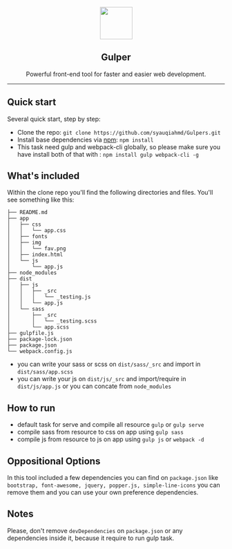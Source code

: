 <p align="center">
  <a href="https://gulpjs.com">
    <img width="75" src="https://raw.githubusercontent.com/gulpjs/artwork/master/gulp-2x.png">
  </a>
  <h2 align="center">Gulper</h2>
  <p align="center">
    Powerful front-end tool for faster and easier web development.
  </p>
  <hr>
</p>

## Quick start

Several quick start, step by step:

- Clone the repo: `git clone https://github.com/syauqiahmd/Gulpers.git`
- Install base dependencies via [npm](https://www.npmjs.com/): `npm install`
- This task need gulp and webpack-cli globally, so please make sure you have install both of that with : `npm install gulp webpack-cli -g`

## What's included

Within the clone  repo you'll find the following directories and files. You'll see something like this:

```text
├── README.md
├── app
│   ├── css
│   │   └── app.css
│   ├── fonts
│   ├── img
│   │   └── fav.png
│   ├── index.html
│   └── js
│       └── app.js
├── node_modules
├── dist
│   ├── js
│   │   ├── _src
│   │   │   └── _testing.js
│   │   └── app.js
│   └── sass
│       ├── _src
│       │   └── _testing.scss
│       └── app.scss
├── gulpfile.js
├── package-lock.json
├── package.json
└── webpack.config.js
```

- you can write your sass or scss on `dist/sass/_src` and import in `dist/sass/app.scss`
- you can write your js on `dist/js/_src` and import/require in `dist/js/app.js` or you can concate from `node_modules` 

## How to run

- default task for serve and compile all resource `gulp` or `gulp serve`
- compile sass from resource to css on app using `gulp sass`
- compile js from resource to js on app using `gulp js` or `webpack -d`

## Oppositional Options

In this tool included a few dependencies you can find on `package.json` like `bootstrap, font-awesome, jquery, popper.js, simple-line-icons` you can remove them and you can use your own preference dependencies. 

## Notes

Please, don't remove `devDependencies` on `package.json` or any dependencies inside it, because it require to run gulp task.
